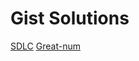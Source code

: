 # Gist Solutions
[SDLC](https://gist.github.com/imhardikdesai/d7ffb00f8dda5b029237c8ac8079500a)
[Great-num](https://gist.github.com/imhardikdesai/3176c7589f3047df69038f5f5ae3956f)